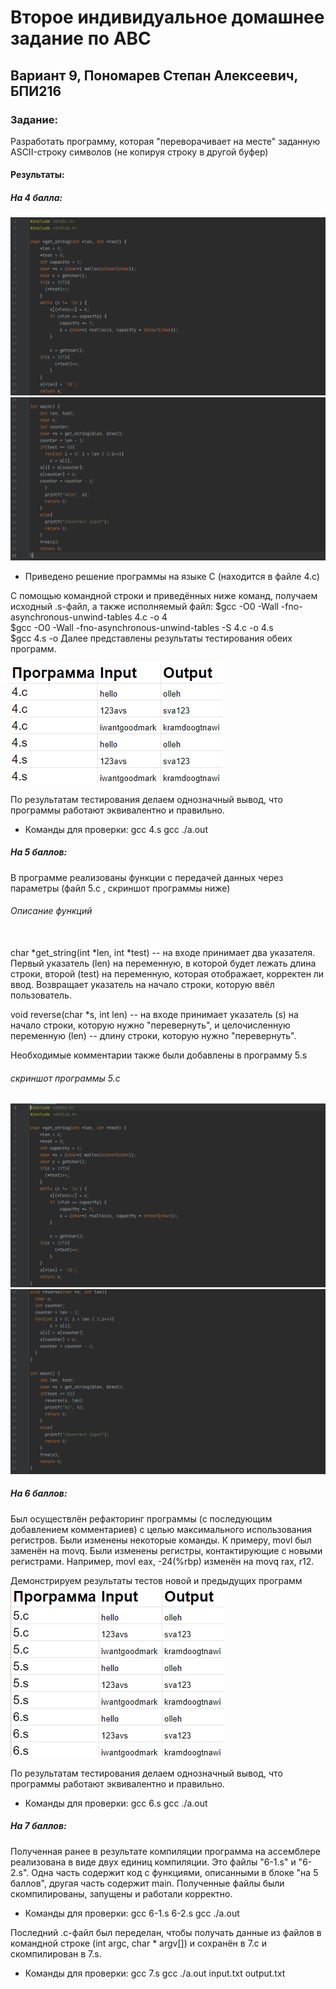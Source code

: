 # Второе индивидуальное домашнее задание по АВС
## Вариант 9, Пономарев Степан Алексеевич, БПИ216
### Задание:
Разработать программу, которая "переворачивает на месте" заданную ASCII-строку символов
(не копируя строку в другой буфер)
#### Результаты:    
##### На 4 балла:
![img](/4-1.png)
![img](/4-2.png)
- Приведено решение программы на языке C (находится в файле 4.c)

С помощью командной строки и приведённых ниже команд, получаем исходный .s-файл, а также исполняемый файл:
$gcc -O0 -Wall -fno-asynchronous-unwind-tables 4.c -o 4 \
$gcc -O0 -Wall -fno-asynchronous-unwind-tables -S 4.c -o 4.s \
$gcc 4.s -o
Далее представлены результаты тестирования обеих программ.

![img](/res1.png)

По результатам тестирования делаем однозначный вывод, что программы работают эквивалентно и правильно.
- Команды для проверки:
gcc 4.s
gcc ./a.out

##### На 5 баллов:
В программе реализованы функции с передачей данных через параметры (файл 5.c , скриншот программы ниже)
###### Описание функций
\
char *get_string(int *len, int *test) -- на входе принимает два указателя. Первый указатель (len) на переменную, в которой будет лежать длина строки, второй (test) на переменную, которая отображает, корректен ли ввод. Возвращает указатель на начало строки, которую ввёл пользователь.

void reverse(char *s, int len) -- на входе принимает указатель (s) на начало строки, которую нужно "перевернуть", и целочисленную переменную (len) -- длину строки, которую нужно "перевернуть".

Необходимые комментарии также были добавлены в программу 5.s

###### скриншот программы 5.c
![img](/5-1.png)
![img](/5-2.png)

##### На 6 баллов:
Был осуществлён рефакторинг программы (с последующим добавлением комментариев) с целью максимального использования регистров. Были изменены некоторые команды. К примеру, movl был заменён на movq. Были изменены регистры, контактирующие с новыми регистрами. Например, movl eax, -24(%rbp) изменён на movq rax, r12.

Демонстрируем результаты тестов новой и предыдущих программ
![img](/res2.png)

По результатам тестирования делаем однозначный вывод, что программы работают эквивалентно и правильно.
- Команды для проверки:
gcc 6.s
gcc ./a.out

##### На 7 баллов:
Полученная ранее в результате компиляции программа на ассемблере реализована в виде двух единиц компиляции. Это файлы "6-1.s" и "6-2.s". Одна часть содержит код с функциями, описанными в блоке "на 5 баллов", другая часть содержит main.
Полученные файлы были скомпилированы, запущены и работали корректно.
- Команды для проверки:
gcc 6-1.s 6-2.s
gcc ./a.out

Последний .c-файл был переделан, чтобы получать данные из файлов в командной строке (int argc, char * argv[]) и сохранён в 7.c и скомпилирован в 7.s.

- Команды для проверки:
gcc 7.s
gcc ./a.out input.txt output.txt
